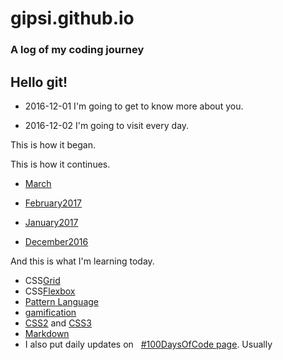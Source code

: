 # gipsi.github.io

### A log of my coding journey

## Hello git!

* 2016-12-01  I'm going to get to know more about you.

* 2016-12-02  I'm going to visit every day. 
 
 This is how it began.



 This is how it continues.
 * [March](https://github.com/gipsi/gipsi.github.io/blob/master/March2017.md) 
* [February2017](https://github.com/gipsi/gipsi.github.io/blob/master/February2017.md)


* [January2017](https://github.com/gipsi/gipsi.github.io/blob/master/January2017.md)


* [December2016](https://github.com/gipsi/gipsi.github.io/blob/master/December2016.md)

And this is what I'm learning today.
* CSS[Grid](https://developer.mozilla.org/en-US/docs/Web/CSS/CSS_Grid_Layout/Basic_Concepts_of_Grid_Layout)
* CSS[Flexbox](https://medium.freecodecamp.com/understanding-flexbox-everything-you-need-to-know-b4013d4dc9af#.nhp69jpbk)
* [Pattern Language](https://en.m.wikipedia.org/wiki/Pattern_language)
* [gamification](https://www.coursera.org/learn/gamification)
* [CSS2](https://www.w3schools.com/css/) and [CSS3](https://en.m.wikipedia.org/wiki/Cascading_Style_Sheets)
* [Markdown](https://daringfireball.net/projects/markdown/basics) 
* I also put daily updates on    [#100DaysOfCode page](https://github.com/gipsi/100-days-of-code). Usually
